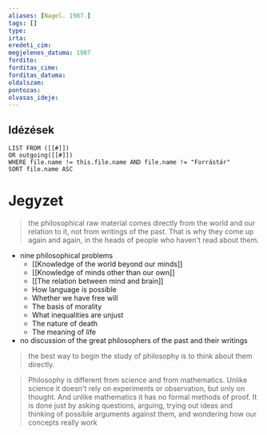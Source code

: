 ```yaml
---
aliases: [Nagel. 1987.]
tags: []
type:
irta: 
eredeti_cim:
megjelenes_datuma: 1987
fordito:
forditas_cime:
forditas_datuma:
oldalszam:
pontozas:
olvasas_ideje:
---
```

## Idézések
```dataview 
LIST FROM ([[#]])
OR outgoing([[#]])
WHERE file.name != this.file.name AND file.name != "Forrástár"
SORT file.name ASC 
```
# Jegyzet
>the philosophical raw material comes directly from the world and our relation to it, not from writings of the past. That is why they come up again and again, in the heads of people who haven't read about them.
- nine philosophical problems
	- [[Knowledge of the world beyond our minds]] 
	- [[Knowledge of minds other than our own]]
	- [[The relation between mind and brain]] 
	- How language is possible 
	- Whether we have free will 
	- The basis of morality 
	- What inequalities are unjust 
	- The nature of death
	- The meaning of life
- no discussion of the great philosophers of the past and their writings

>the best way to begin the study of philosophy is to think about them directly.

>Philosophy is different from science and from mathematics. Unlike science it doesn't rely on experiments or observation, but only on thought. And unlike mathematics it has no formal methods of proof. It is done just by asking questions, arguing, trying out ideas and thinking of possible arguments against them, and wondering how our concepts really
work

